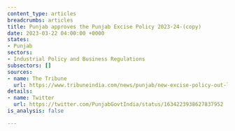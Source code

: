 ```yaml
---
content_type: articles
breadcrumbs: articles
title: Punjab approves the Punjab Excise Policy 2023-24-(copy)
date: 2023-03-22 04:00:00 +0000
states:
- Punjab
sectors:
- Industrial Policy and Business Regulations
subsectors: []
sources:
- name: The Tribune
  url: https://www.tribuneindia.com/news/punjab/new-excise-policy-out-liquor-dearer-486881
details:
- name: Twitter
  url: https://twitter.com/PunjabGovtIndia/status/1634223938627837952
is_analysis: false

---
```

